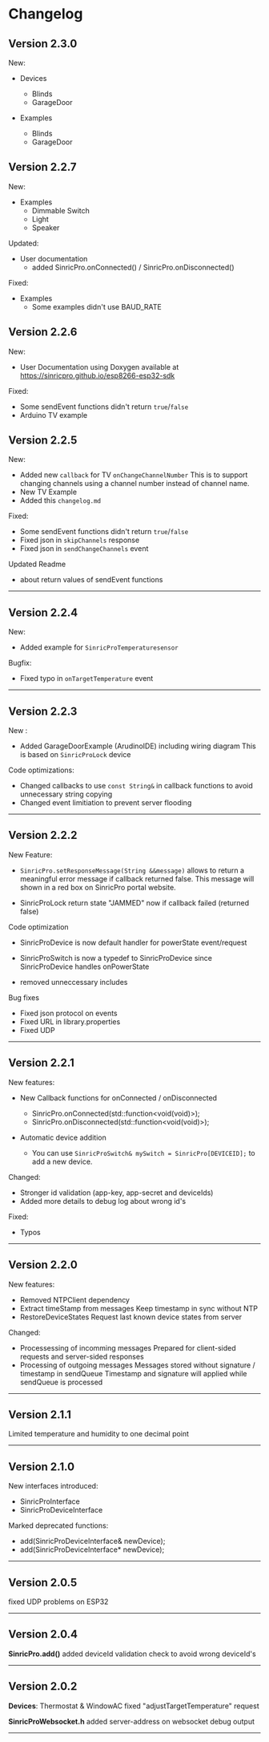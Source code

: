 # Changelog

## Version 2.3.0
New:
- Devices
  - Blinds
  - GarageDoor

- Examples
  - Blinds
  - GarageDoor

## Version 2.2.7

New:
- Examples
  - Dimmable Switch
  - Light
  - Speaker

Updated:
- User documentation
  - added SinricPro.onConnected() / SinricPro.onDisconnected()

Fixed:
- Examples
  - Some examples didn't use BAUD_RATE

## Version 2.2.6

New:
- User Documentation using Doxygen available at https://sinricpro.github.io/esp8266-esp32-sdk

Fixed: 
- Some sendEvent functions didn't return `true`/`false`
- Arduino TV example

## Version 2.2.5

New:
- Added new `callback` for TV `onChangeChannelNumber`
  This is to support changing channels using a
  channel number instead of channel name.
- New TV Example
- Added this `changelog.md`

Fixed: 
- Some sendEvent functions didn't return `true`/`false`
- Fixed json in `skipChannels` response
- Fixed json in `sendChangeChannels` event

Updated Readme
- about return values of sendEvent functions
  
---

## Version 2.2.4 

New:
- Added example for `SinricProTemperaturesensor`

Bugfix:
- Fixed typo in `onTargetTemperature` event

---

## Version 2.2.3

New :
- Added GarageDoorExample (ArudinoIDE) including wiring diagram
  This is based on `SinricProLock` device

Code optimizations:
- Changed callbacks to use `const String&` in callback functions
  to avoid unnecessary string copying
- Changed event limitiation to prevent server flooding

---

## Version 2.2.2

New Feature:
- `SinricPro.setResponseMessage(String &&message)`  allows to return a meaningful error message if callback returned false. 
  This message will shown in a red box on SinricPro portal website.  

- SinricProLock return state "JAMMED" now if callback failed (returned false)

Code optimization
- SinricProDevice is now default handler for powerState event/request

- SinricProSwitch is now a typedef to SinricProDevice since SinricProDevice handles onPowerState

- removed unneccessary includes

Bug fixes
- Fixed json protocol on events
- Fixed URL in library.properties
- Fixed UDP

---

## Version 2.2.1

New features:

- New Callback functions for onConnected / onDisconnected
  - SinricPro.onConnected(std::function<void(void)>);
  - SinricPro.onDisconnected(std::function<void(void)>);

- Automatic device addition
  - You can use ```SinricProSwitch& mySwitch = SinricPro[DEVICEID];``` to add a new device.

Changed:
- Stronger id validation (app-key, app-secret and deviceIds)
- Added more details to debug log about wrong id's

Fixed:
- Typos

---

## Version 2.2.0

New features:
- Removed NTPClient dependency
- Extract timeStamp from messages
  Keep timestamp in sync without NTP
- RestoreDeviceStates
  Request last known device states from server

Changed:
- Processessing of incomming messages
  Prepared for client-sided requests and server-sided responses
- Processing of outgoing messages
  Messages stored without signature / timestamp in sendQueue
  Timestamp and signature will applied while sendQueue is processed

---

## Version 2.1.1

Limited temperature and humidity to one decimal point

---

## Version 2.1.0

New interfaces introduced:
- SinricProInterface
- SinricProDeviceInterface

Marked deprecated functions:
- add(SinricProDeviceInterface& newDevice);
- add(SinricProDeviceInterface* newDevice);

---

## Version 2.0.5

fixed UDP problems on ESP32

---

## Version 2.0.4

**SinricPro.add()**
added deviceId validation check to avoid wrong deviceId's

---
## Version 2.0.2

**Devices**: Thermostat & WindowAC
fixed "adjustTargetTemperature" request

**SinricProWebsocket.h**
added server-address on websocket debug output

---
